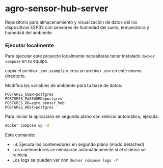 # agro-sensor-hub-server
Repositorio para almacenamiento y visualización de datos del los dispositivos ESP32 con sensores de humedad del suelo, temperatura y humedad del ambiente.


### Ejecutar localmente

Para ejecutar este proyecto localmente necesitarás tener instalado `docker compose` en tu equipo. 

copia el archivo `.env.example` y crea un archivo `.env` en este mismo directorio.

Modifica las variables de ambiente para tu base de datos:
```
POSTGRES_USER=postgres
POSTGRES_PASSWORD=postgres
POSTGRES_DB=agro_sensor_hub
POSTGRES_HOST=postgres
```

Para iniciar la aplicación en segundo plano con reinicio automático, ejecuta:
```bash
docker compose up -d
```

Este comando:
- `-d`: Ejecuta los contenedores en segundo plano (modo detached)
- Los contenedores se reiniciarán automáticamente si el sistema se reinicia
- Los logs se pueden ver con `docker compose logs -f`

